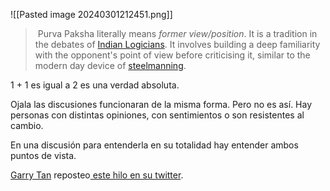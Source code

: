 ![[Pasted image 20240301212451.png]]
>  Purva Paksha literally means _former view/position_. It is a tradition in the debates of [Indian Logicians](https://en.wikipedia.org/wiki/Indian_logic "Indian logic"). It involves building a deep familiarity with the opponent's point of view before criticising it, similar to the modern day device of [steelmanning](https://en.wikipedia.org/wiki/Steelmanning "Steelmanning").

1 + 1 es igual a 2 es una verdad absoluta. 

Ojala las discusiones funcionaran de la misma forma. Pero no es así. Hay personas con distintas opiniones, con sentimientos o son resistentes al cambio.

En una discusión para entenderla en su totalidad hay entender ambos puntos de vista.

 
[Garry Tan](https://en.wikipedia.org/wiki/Garry_Tan) reposteo[ este hilo en su twitter](https://twitter.com/G_S_Bhogal/status/1740076668490756549).
